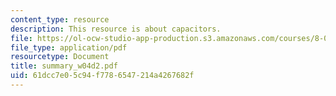 ```yaml
---
content_type: resource
description: This resource is about capacitors.
file: https://ol-ocw-studio-app-production.s3.amazonaws.com/courses/8-02-physics-ii-electricity-and-magnetism-spring-2007/61dcc7e05c94f7786547214a4267682f_summary_w04d2.pdf
file_type: application/pdf
resourcetype: Document
title: summary_w04d2.pdf
uid: 61dcc7e0-5c94-f778-6547-214a4267682f
---
```

